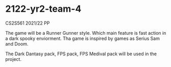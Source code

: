 # 2122-yr2-team-4
CS2S561 2021/22 PP

The game will be a Runner Gunner style. Which main feature is fast action in a dark spooky enviorment. 
Tha game is inspired by games as Serius Sam and Doom. 

The Dark Dantasy pack, FPS pack, FPS Medival pack will be used in the project. 
